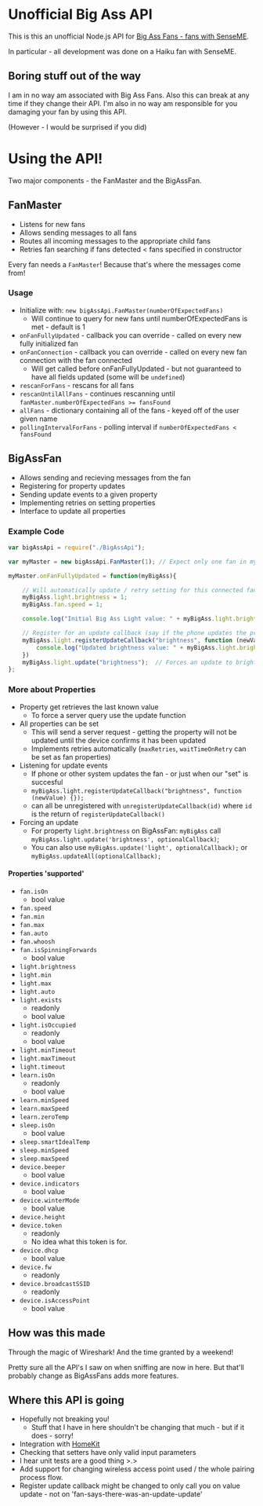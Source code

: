 Unofficial Big Ass API
======================
This is this an unofficial Node.js API for [Big Ass Fans - fans with SenseME](www.bigassfans.com).

In particular - all development was done on a Haiku fan with SenseME.

Boring stuff out of the way
---------------------------
I am in no way am associated with Big Ass Fans. Also this can break at any time if they change their API. I'm also in no way am responsible for you damaging your fan by using this API.

(However - I would be surprised if you did)

Using the API!
==============
Two major components - the FanMaster and the BigAssFan.

FanMaster
---------
 - Listens for new fans
 - Allows sending messages to all fans
 - Routes all incoming messages to the appropriate child fans
 - Retries fan searching if fans detected < fans specified in constructor

Every fan needs a `FanMaster`! Because that's where the messages come from!

### Usage
 - Initialize with: `new bigAssApi.FanMaster(numberOfExpectedFans)`
 	- Will continue to query for new fans until numberOfExpectedFans is met - default is 1
 - `onFanFullyUpdated` - callback you can override - called on every new fully initialized fan
 - `onFanConnection` - callback you can override - called on every new fan connection with the fan connected
 	- Will get called before onFanFullyUpdated - but not guaranteed to have all fields updated (some will be `undefined`)
 - `rescanForFans` - rescans for all fans
 - `rescanUntilAllFans` - continues rescanning until `fanMaster.numberOfExpectedFans >= fansFound`
 - `allFans` - dictionary containing all of the fans - keyed off of the user given name
 - `pollingIntervalForFans` - polling interval if `numberOfExpectedFans < fansFound`

BigAssFan
---------
 - Allows sending and recieving messages from the fan
 - Registering for property updates
 - Sending update events to a given property
 - Implementing retries on setting properties
 - Interface to update all properties

### Example Code

```javascript
var bigAssApi = require("./BigAssApi");

var myMaster = new bigAssApi.FanMaster(1); // Expect only one fan in my setup

myMaster.onFanFullyUpdated = function(myBigAss){

    // Will automatically update / retry setting for this connected fan
    myBigAss.light.brightness = 1;
    myBigAss.fan.speed = 1;

    console.log("Initial Big Ass Light value: " + myBigAss.light.brightness);

    // Register for an update callback (say if the phone updates the property)
    myBigAss.light.registerUpdateCallback("brightness", function (newValue) {
        console.log("Updated brightness value: " + myBigAss.light.brightness); // or newValue
    })
    myBigAss.light.update("brightness");  // Forces an update to brightness
};

```

### More about Properties
 - Property get retrieves the last known value
 	- To force a server query use the update function
 - All properties can be set
 	- This will send a server request - getting the property will not be updated until the device confirms it has been updated
 	- Implements retries automatically (`maxRetries`, `waitTimeOnRetry` can be set as fan properties)
 - Listening for update events
 	- If phone or other system updates the fan - or just when our "set" is succesful
 	- `myBigAss.light.registerUpdateCallback("brightness", function (newValue) {});`
 	- can all be unregistered with `unregisterUpdateCallback(id)` where `id` is the return of `registerUpdateCallback()`
 - Forcing an update
 	- For property `light.brightness` on BigAssFan: `myBigAss` call `myBigAss.light.update('brightness', optionalCallback)`;
 	- You can also use `myBigAss.update('light', optionalCallback);` or `myBigAss.updateAll(optionalCallback);`

#### Properties 'supported'
 - `fan.isOn`
	- bool value
 - `fan.speed`
 - `fan.min`
 - `fan.max`
 - `fan.auto`
 - `fan.whoosh`
 - `fan.isSpinningForwards`
	- bool value
 - `light.brightness`
 - `light.min`
 - `light.max`
 - `light.auto`
 - `light.exists`
	- readonly
	- bool value
 - `light.isOccupied`
	- readonly
	- bool value
 - `light.minTimeout`
 - `light.maxTimeout`
 - `light.timeout`
 - `learn.isOn`
	- readonly
	- bool value
 - `learn.minSpeed`
 - `learn.maxSpeed`
 - `learn.zeroTemp`
 - `sleep.isOn`
	- bool value
 - `sleep.smartIdealTemp`
 - `sleep.minSpeed`
 - `sleep.maxSpeed`
 - `device.beeper`
	- bool value
 - `device.indicators`
	- bool value
 - `device.winterMode`
	- bool value
 - `device.height`
 - `device.token`
	- readonly
	- No idea what this token is for.
 - `device.dhcp`
	- bool value
 - `device.fw`
	 - readonly
 - `device.broadcastSSID`
 	- readonly
 - `device.isAccessPoint`
	- bool value

How was this made
-----------------
Through the magic of Wireshark! And the time granted by a weekend!

Pretty sure all the API's I saw on when sniffing are now in here. But that'll probably change as BigAssFans adds more features.

Where this API is going
-----------------------
 - Hopefully not breaking you!
 	- Stuff that I have in here shouldn't be changing that much - but if it does - sorry!
 - Integration with [HomeKit](https://github.com/nfarina/homebridge)
 - Checking that setters have only valid input parameters
 - I hear unit tests are a good thing >.>
 - Add support for changing wireless access point used / the whole pairing process flow. 
 - Register update callback might be changed to only call you on value update - not on 'fan-says-there-was-an-update-update'
